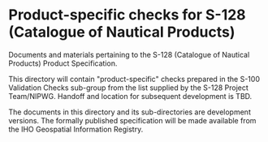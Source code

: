 # Product-specific checks for S-128 (Catalogue of Nautical Products)

Documents and materials pertaining to the S-128 (Catalogue of Nautical Products) Product Specification.

This directory will contain "product-specific" checks prepared in the S-100 Validation Checks sub-group from the list supplied by the S-128 Project Team/NIPWG. Handoff and location for subsequent development is TBD.

The documents in this directory and its sub-directories are development versions. The formally published specification will be made available from the IHO Geospatial Information Registry.


